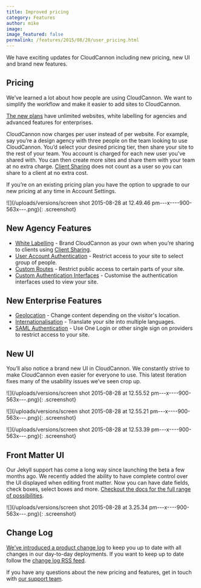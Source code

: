 ```yaml
---
title: Improved pricing
category: Features
author: mike
image:
image_featured: false
permalink: /features/2015/08/28/user_pricing.html
---
```


We have exciting updates for CloudCannon including new pricing, new UI and brand new features.

## Pricing

We’ve learned a lot about how people are using CloudCannon. We want to simplify the workflow and make it easier to add sites to CloudCannon.

[The new plans](/pricing/) have unlimited websites, white labelling for agencies and advanced features for enterprises.

CloudCannon now charges per user instead of per website. For example, say you’re a design agency with three people on the team looking to use CloudCannon. You’d select your desired pricing tier, then share your site to the rest of your team. You account is charged for each new user you've shared with. You can then create more sites and share them with your team at no extra charge. [Client Sharing](https://docs.cloudcannon.com/sharing/client-sharing/) does not count as a user so you can share to a client at no extra cost.

If you’re on an existing pricing plan you have the option to upgrade to our new pricing at any time in Account Settings.

![](/uploads/versions/screen shot 2015-08-28 at 12.49.46 pm---x----900-563x---.png){: .screenshot}

## New Agency Features

* [White Labelling](https://docs.cloudcannon.com/sharing/white-labelling/) - Brand CloudCannon as your own when you’re sharing to clients using [Client Sharing](https://docs.cloudcannon.com/sharing/client-sharing/).
* [User Account Authentication](https://docs.cloudcannon.com/authentication/user-accounts/) - Restrict access to your site to select group of people.
* [Custom Routes](https://docs.cloudcannon.com/authentication/custom-routes/) - Restrict public access to certain parts of your site.
* [Custom Authentication Interfaces](https://docs.cloudcannon.com/authentication/custom-interfaces/) - Customise the authentication interfaces used to view your site.

## New Enterprise Features

* [Geolocation](https://docs.cloudcannon.com/i18n/geolocation/) - Change content depending on the visitor's location.
* [Internationalisation](https://docs.cloudcannon.com/i18n/internationalisation/) - Translate your site into multiple languages.
* [SAML Authentication](https://docs.cloudcannon.com/authentication/saml/) - Use One Login or other single sign on providers to restrict access to your site.<!-- Screenshot -->

## New UI

You’ll also notice a brand new UI in CloudCannon. We constantly strive to make CloudCannon even easier for everyone to use. This latest iteration fixes many of the usability issues we’ve seen crop up.

![](/uploads/versions/screen shot 2015-08-28 at 12.55.52 pm---x----900-563x---.png){: .screenshot}

![](/uploads/versions/screen shot 2015-08-28 at 12.55.21 pm---x----900-563x---.png){: .screenshot}

![](/uploads/versions/screen shot 2015-08-28 at 12.53.39 pm---x----900-563x---.png){: .screenshot}

## Front Matter UI

Our Jekyll support has come a long way since launching the beta a few months ago. We recently added the ability to have complete control over the UI displayed when editing front matter. Now you can have date fields, check boxes, select boxes and more. [Checkout the docs for the full range of possibilities](https://docs.cloudcannon.com/editing/front-matter/).

![](/uploads/versions/screen shot 2015-08-28 at 3.25.34 pm---x----900-563x---.png){: .screenshot}

## Change Log

[We’ve introduced a product change log](https://docs.cloudcannon.com/changelog/) to keep you up to date with all changes in our day-to-day deployments. If you want to keep up to date follow the [change log RSS feed](https://docs.cloudcannon.com/rss/).

If you have any questions about the new pricing and features, get in touch with [our support team](http://cloudcannon.com/contact/).
